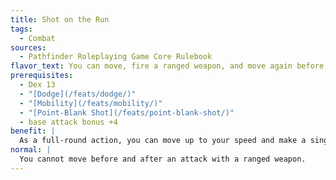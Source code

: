 ```yaml
---
title: Shot on the Run
tags:
  - Combat
sources:
  - Pathfinder Roleplaying Game Core Rulebook
flavor_text: You can move, fire a ranged weapon, and move again before your foes can react.
prerequisites:
  - Dex 13
  - "[Dodge](/feats/dodge/)"
  - "[Mobility](/feats/mobility/)"
  - "[Point-Blank Shot](/feats/point-blank-shot/)"
  - base attack bonus +4
benefit: |
  As a full-round action, you can move up to your speed and make a single ranged attack at any point during your movement.
normal: |
  You cannot move before and after an attack with a ranged weapon.
---
```


